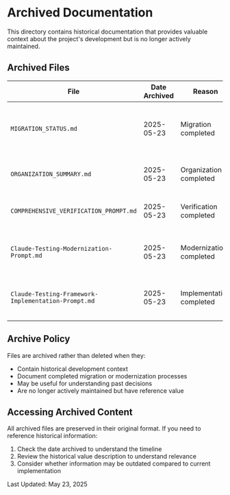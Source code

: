 ﻿# Archived Documentation

This directory contains historical documentation that provides valuable context about the project's development but is no longer actively maintained.

## Archived Files

| File | Date Archived | Reason | Historical Value |
|------|--------------|--------|------------------|
| `MIGRATION_STATUS.md` | 2025-05-23 | Migration completed | Documents the testing framework migration from PowerShell to Go |
| `ORGANIZATION_SUMMARY.md` | 2025-05-23 | Organization completed | Records the test framework reorganization process |
| `COMPREHENSIVE_VERIFICATION_PROMPT.md` | 2025-05-23 | Verification completed | Template for comprehensive testing verification |
| `Claude-Testing-Modernization-Prompt.md` | 2025-05-23 | Modernization completed | Historical prompt for testing framework modernization |
| `Claude-Testing-Framework-Implementation-Prompt.md` | 2025-05-23 | Implementation completed | Historical prompt for testing framework implementation |

## Archive Policy

Files are archived rather than deleted when they:
- Contain historical development context
- Document completed migration or modernization processes
- May be useful for understanding past decisions
- Are no longer actively maintained but have reference value

## Accessing Archived Content

All archived files are preserved in their original format. If you need to reference historical information:

1. Check the date archived to understand the timeline
2. Review the historical value description to understand relevance
3. Consider whether information may be outdated compared to current implementation

Last Updated: May 23, 2025
